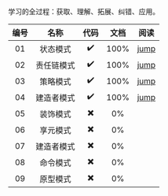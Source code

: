 学习的全过程：获取、理解、拓展、纠错、应用。

|编号|名称|代码|文档|阅读
|:----:|:----:|:----:|:----:|:----:|
|01|状态模式|✔️|100%|[jump](src/io/honghu/state)|
|02|责任链模式|✔️️|100%|[jump](src/io/honghu/responsibilitychain)|
|03|策略模式|✔️️|100%|[jump](src/io/honghu/strategy)|
|04|建造者模式|✔️️|100%|[jump](src/io/honghu/builder)|
|05|装饰模式|✖️|0%||
|06|享元模式|✖️|0%||
|07|建造者模式|✖️|0%||
|08|命令模式|✖️|0%||
|09|原型模式|✖️|0%||
